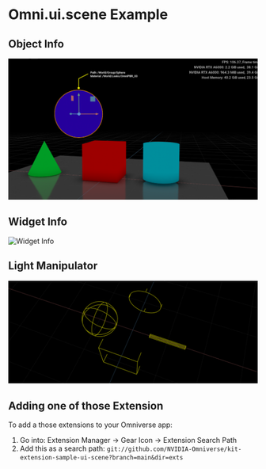 # Omni.ui.scene Example 

## Object Info

![Object Info](exts/omni.example.ui_scene.object_info/data/preview.png)

## Widget Info

![Widget Info](exts/omni.example.ui_scene.widget_info/data/preview.png)

## Light Manipulator

![Light Manipulator](exts/omni.example.ui_scene.light_manipulator/data/preview.png)


## Adding one of those Extension

To add a those extensions to your Omniverse app:
1. Go into: Extension Manager -> Gear Icon -> Extension Search Path
2. Add this as a search path: `git://github.com/NVIDIA-Omniverse/kit-extension-sample-ui-scene?branch=main&dir=exts`

